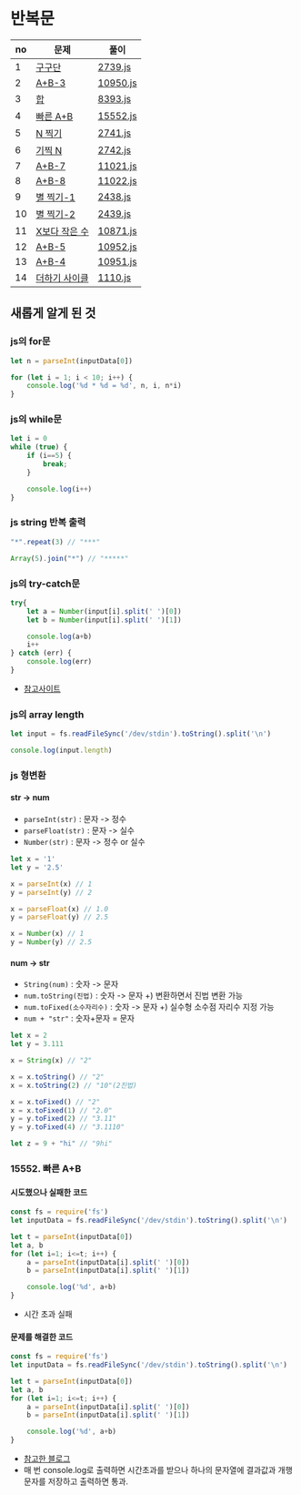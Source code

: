 # 반복문

|no|문제|풀이|
|---|----|----|
|1|[구구단](https://www.acmicpc.net/problem/2739)|[2739.js](src/2739.js)|
|2|[A+B-3](https://www.acmicpc.net/problem/10950)|[10950.js](src/10950.js)|
|3|[합](https://www.acmicpc.net/problem/8393)|[8393.js](src/8393.js)|
|4|[빠른 A+B](https://www.acmicpc.net/problem/15552)|[15552.js](src/15552.js)|
|5|[N 찍기](https://www.acmicpc.net/problem/2741)|[2741.js](src/2741.js)|
|6|[기찍 N](https://www.acmicpc.net/problem/2742)|[2742.js](src/2742.js)|
|7|[A+B-7](https://www.acmicpc.net/problem/11021)|[11021.js](src/11021.js)|
|8|[A+B-8](https://www.acmicpc.net/problem/11022)|[11022.js](src/11022.js)|
|9|[별 찍기-1](https://www.acmicpc.net/problem/2438)|[2438.js](src/2438.js)|
|10|[별 찍기-2](https://www.acmicpc.net/problem/2439)|[2439.js](src/2439.js)|
|11|[X보다 작은 수](https://www.acmicpc.net/problem/10871)|[10871.js](src/10871.js)|
|12|[A+B-5](https://www.acmicpc.net/problem/10952)|[10952.js](src/10952.js)|
|13|[A+B-4](https://www.acmicpc.net/problem/10951)|[10951.js](src/10951.js)|
|14|[더하기 사이클](https://www.acmicpc.net/problem/1110)|[1110.js](src/1110.js)|


## 새롭게 알게 된 것
### js의 for문

```javascript
let n = parseInt(inputData[0])

for (let i = 1; i < 10; i++) {
    console.log('%d * %d = %d', n, i, n*i)
}
```

### js의 while문

```javascript
let i = 0
while (true) {
    if (i==5) {
        break;
    }

    console.log(i++)
}
```

### js string 반복 출력
```javascript
"*".repeat(3) // "***"

Array(5).join("*") // "*****"

```

### js의 try-catch문
```javascript
try{
    let a = Number(input[i].split(' ')[0])
    let b = Number(input[i].split(' ')[1])

    console.log(a+b)
    i++
} catch (err) {
    console.log(err)
}
```
- [참고사이트](https://ko.javascript.info/try-catch)

### js의 array length
```javascript
let input = fs.readFileSync('/dev/stdin').toString().split('\n')

console.log(input.length)
```

### js 형변환
#### str -> num
- `parseInt(str)` : 문자 -> 정수
- `parseFloat(str)` : 문자 -> 실수
- `Number(str)` : 문자 -> 정수 or 실수
```javascript
let x = '1'
let y = '2.5'

x = parseInt(x) // 1
y = parseInt(y) // 2

x = parseFloat(x) // 1.0
y = parseFloat(y) // 2.5

x = Number(x) // 1
y = Number(y) // 2.5
```
#### num -> str
- `String(num)` : 숫자 -> 문자
- `num.toString(진법)` : 숫자 -> 문자 +) 변환하면서 진법 변환 가능
- `num.toFixed(소수자리수)` : 숫자 -> 문자 +) 실수형 소수점 자리수 지정 가능
- `num + "str"` : 숫자+문자 = 문자
```javascript
let x = 2
let y = 3.111

x = String(x) // "2"

x = x.toString() // "2"
x = x.toString(2) // "10"(2진법)

x = x.toFixed() // "2"
x = x.toFixed(1) // "2.0"
y = y.toFixed(2) // "3.11"
y = y.toFixed(4) // "3.1110"

let z = 9 + "hi" // "9hi"
```

### 15552. 빠른 A+B

#### 시도했으나 실패한 코드
```javascript
const fs = require('fs')
let inputData = fs.readFileSync('/dev/stdin').toString().split('\n')

let t = parseInt(inputData[0])
let a, b
for (let i=1; i<=t; i++) {
    a = parseInt(inputData[i].split(' ')[0])
    b = parseInt(inputData[i].split(' ')[1])

    console.log('%d', a+b)
}
```
- 시간 초과 실패

#### 문제를 해결한 코드
```javascript
const fs = require('fs')
let inputData = fs.readFileSync('/dev/stdin').toString().split('\n')

let t = parseInt(inputData[0])
let a, b
for (let i=1; i<=t; i++) {
    a = parseInt(inputData[i].split(' ')[0])
    b = parseInt(inputData[i].split(' ')[1])

    console.log('%d', a+b)
}
```
- [참고한 블로그](https://laycoder.tistory.com/160)
- 매 번 console.log로 출력하면 시간초과를 받으나 하나의 문자열에 결과값과 개행문자를 저장하고 출력하면 통과.

